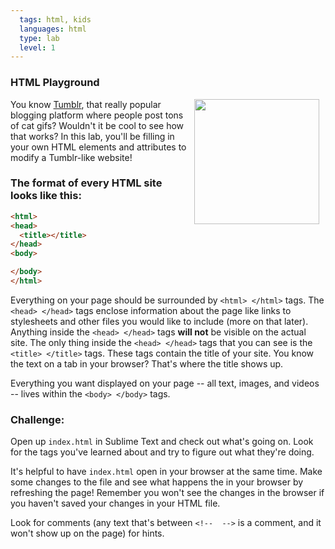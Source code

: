 ```yaml
---
  tags: html, kids
  languages: html
  type: lab
  level: 1
---
```


### HTML Playground
<img src="https://after-school-assets.s3.amazonaws.com/cat.gif" width="200px" align="right" hspace="10"> You know [Tumblr](http://www.tumblr.com), that really popular blogging platform where people post tons of cat gifs? Wouldn't it be cool to see how that works? In this lab, you'll be filling in your own HTML elements and attributes to modify a Tumblr-like website!

### The format of every HTML site looks like this:

```html
<html>
<head>
  <title></title>
</head>
<body>

</body>
</html>
```
Everything on your page should be surrounded by `<html> </html>` tags. The `<head> </head>` tags enclose information about the page like links to stylesheets and other files you would like to include (more on that later). Anything inside the `<head> </head>` tags **will not** be visible on the actual site. The only thing inside the `<head> </head>` tags that you can see is the `<title> </title>` tags. These tags contain the title of your site. You know the text on a tab in your browser? That's where the title shows up.

Everything you want displayed on your page -- all text, images, and videos -- lives within the `<body> </body>` tags.

### Challenge:
Open up `index.html` in Sublime Text and check out what's going on. Look for the tags you've learned about and try to figure out what they're doing.

It's helpful to have `index.html` open in your browser at the same time. Make some changes to the file and see what happens the in your browser by refreshing the page! Remember you won't see the changes in the browser if you haven't saved your changes in your HTML file.

Look for comments (any text that's between `<!--  -->` is a comment, and it won't show up on the page) for hints.

